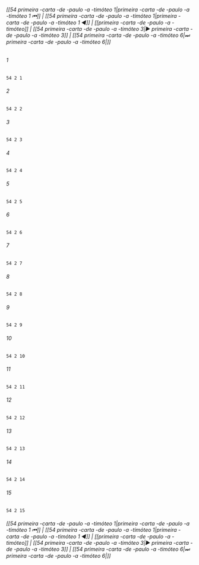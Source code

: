 
###### [[54 primeira -carta -de -paulo -a -timóteo 1|primeira -carta -de -paulo -a -timóteo 1 ⏮]] | [[54 primeira -carta -de -paulo -a -timóteo 1|primeira -carta -de -paulo -a -timóteo 1 ◀]] | [[primeira -carta -de -paulo -a -timóteo]] | [[54 primeira -carta -de -paulo -a -timóteo 3|▶ primeira -carta -de -paulo -a -timóteo 3]] | [[54 primeira -carta -de -paulo -a -timóteo 6|⏭ primeira -carta -de -paulo -a -timóteo 6|]]

###### 1
``` verse
54 2 1 
```
###### 2
``` verse
54 2 2 
```
###### 3
``` verse
54 2 3 
```
###### 4
``` verse
54 2 4 
```
###### 5
``` verse
54 2 5 
```
###### 6
``` verse
54 2 6 
```
###### 7
``` verse
54 2 7 
```
###### 8
``` verse
54 2 8 
```
###### 9
``` verse
54 2 9 
```
###### 10
``` verse
54 2 10 
```
###### 11
``` verse
54 2 11 
```
###### 12
``` verse
54 2 12 
```
###### 13
``` verse
54 2 13 
```
###### 14
``` verse
54 2 14 
```
###### 15
``` verse
54 2 15 
```

###### [[54 primeira -carta -de -paulo -a -timóteo 1|primeira -carta -de -paulo -a -timóteo 1 ⏮]] | [[54 primeira -carta -de -paulo -a -timóteo 1|primeira -carta -de -paulo -a -timóteo 1 ◀]] | [[primeira -carta -de -paulo -a -timóteo]] | [[54 primeira -carta -de -paulo -a -timóteo 3|▶ primeira -carta -de -paulo -a -timóteo 3]] | [[54 primeira -carta -de -paulo -a -timóteo 6|⏭ primeira -carta -de -paulo -a -timóteo 6|]]

